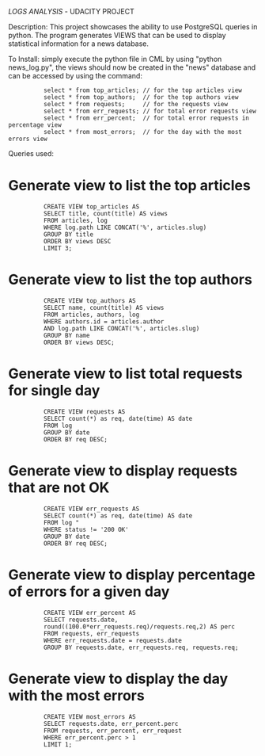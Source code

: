 *LOGS ANALYSIS* - UDACITY PROJECT

 Description: This project showcases the ability to use PostgreSQL queries in python. 
              The program generates VIEWS that can be used to display statistical information
              for a news database.

 To Install:  simply execute the python file in CML by using "python news_log.py", the views
              should now be created in the "news" database and can be accessed by using the command:
              
              select * from top_articles; // for the top articles view
              select * from top_authors;  // for the top authors view
              select * from requests;     // for the requests view
              select * from err_requests; // for total error requests view
              select * from err_percent;  // for total error requests in percentage view
              select * from most_errors;  // for the day with the most errors view


 Queries used: 
          

# Generate view to list the top articles

              CREATE VIEW top_articles AS
              SELECT title, count(title) AS views
              FROM articles, log
              WHERE log.path LIKE CONCAT('%', articles.slug)
              GROUP BY title
              ORDER BY views DESC
              LIMIT 3;


# Generate view to list the top authors

    	      CREATE VIEW top_authors AS
              SELECT name, count(title) AS views
              FROM articles, authors, log
              WHERE authors.id = articles.author
              AND log.path LIKE CONCAT('%', articles.slug)
              GROUP BY name
              ORDER BY views DESC;


# Generate view to list total requests for single day
              CREATE VIEW requests AS
              SELECT count(*) as req, date(time) AS date
              FROM log
              GROUP BY date
              ORDER BY req DESC;


# Generate view to display requests that are not OK
              CREATE VIEW err_requests AS
              SELECT count(*) as req, date(time) AS date
              FROM log "
              WHERE status != '200 OK'
              GROUP BY date
              ORDER BY req DESC;


# Generate view to display percentage of errors for a given day
              CREATE VIEW err_percent AS
              SELECT requests.date,
              round((100.0*err_requests.req)/requests.req,2) AS perc
              FROM requests, err_requests
              WHERE err_requests.date = requests.date
              GROUP BY requests.date, err_requests.req, requests.req;


# Generate view to display the day with the most errors
              CREATE VIEW most_errors AS
              SELECT requests.date, err_percent.perc
              FROM requests, err_percent, err_request
              WHERE err_percent.perc > 1
              LIMIT 1;
